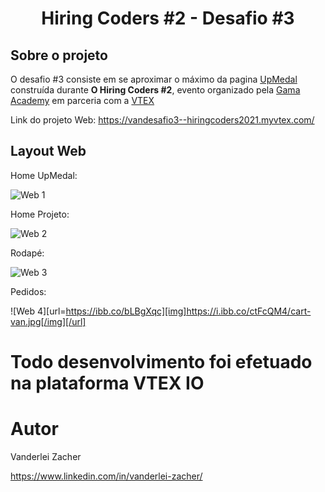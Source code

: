 <h1 align="center">Hiring Coders #2 - Desafio #3</h1>

## Sobre o projeto

O desafio #3 consiste em se aproximar o máximo da pagina [UpMedal](https://www.upmedal.com/ "Site da UpMedal") construída durante **O Hiring Coders #2**, evento organizado pela [Gama Academy](https://www.gama.academy/ "Site da Gama Academy") em parceria com a [VTEX](https://vtex.com/br-pt/ "Site da VTEX")

Link do projeto Web: https://vandesafio3--hiringcoders2021.myvtex.com/

## Layout Web

Home UpMedal:

![Web 1](https://www.flickr.com/photos/193758296@N03/51396785279/in/dateposted-public/)

Home Projeto:

![Web 2](https://www.flickr.com/photos/193758296@N03/51396050491/in/dateposted-public/)

Rodapé:

![Web 3](https://www.flickr.com/photos/193758296@N03/51396050501/in/dateposted-public/)

Pedidos:

![Web 4][url=https://ibb.co/bLBgXqc][img]https://i.ibb.co/ctFcQM4/cart-van.jpg[/img][/url]

# Todo desenvolvimento foi efetuado na plataforma VTEX IO

# Autor

Vanderlei Zacher

https://www.linkedin.com/in/vanderlei-zacher/

